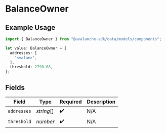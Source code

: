 # BalanceOwner

## Example Usage

```typescript
import { BalanceOwner } from "@avalanche-sdk/data/models/components";

let value: BalanceOwner = {
  addresses: [
    "<value>",
  ],
  threshold: 2790.68,
};
```

## Fields

| Field              | Type               | Required           | Description        |
| ------------------ | ------------------ | ------------------ | ------------------ |
| `addresses`        | *string*[]         | :heavy_check_mark: | N/A                |
| `threshold`        | *number*           | :heavy_check_mark: | N/A                |
